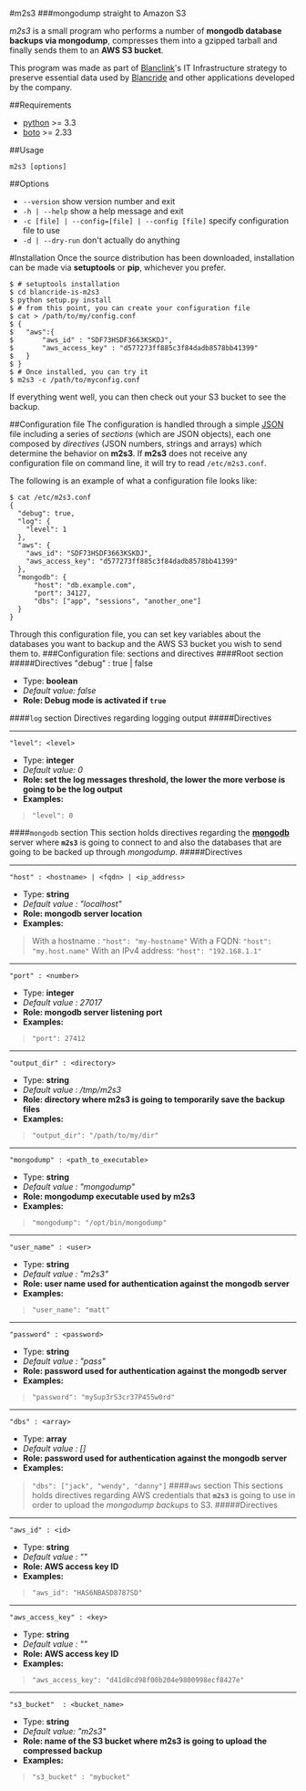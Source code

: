 #m2s3
###mongodump straight to Amazon S3


*m2s3* is a small program who performs a number of **mongodb database backups via mongodump**, compresses them into a gzipped tarball and finally sends them to an **AWS S3 bucket**.    
       
This program was made as part of [Blanclink](http://www.blanclink.com)'s IT Infrastructure strategy to preserve essential data used by [Blancride](http://www.blancride.com)  and other applications developed by the company.

##Requirements
* [python](http://python.org) >= 3.3
* [boto](http://docs.pythonboto.org/en/latest/) >= 2.33

##Usage

    m2s3 [options]

##Options
* `--version` show version number and exit
* `-h | --help` show a help message and exit
* `-c [file] | --config=[file] | --config [file]` specify configuration file to use
* `-d | --dry-run` don't actually do anything

#Installation
Once the source distribution has been downloaded, installation can be made via **setuptools** or **pip**, whichever you prefer.

	$ # setuptools installation
	$ cd blancride-is-m2s3
	$ python setup.py install
	$ # from this point, you can create your configuration file
	$ cat > /path/to/my/config.conf
	$ {
	$	"aws":{
	$		"aws_id" : "SDF73HSDF3663KSKDJ",
	$		"aws_access_key" : "d577273ff885c3f84dadb8578bb41399"
	$	}
	$ }
	$ # Once installed, you can try it
	$ m2s3 -c /path/to/myconfig.conf

If everything went well, you can then check out your S3 bucket to see the backup.

##Configuration file
The configuration is handled through a simple [JSON](http://www.json.org) file including a series of *sections* (which are JSON objects), each one composed by *directives* (JSON numbers, strings and arrays) which determine the behavior on **m2s3**.  If **m2s3** does not receive any configuration file on command line, it will try to read `/etc/m2s3.conf`.  
           
The following is an example of what a configuration file looks like:

    $ cat /etc/m2s3.conf
    {
      "debug": true,
      "log": {
        "level": 1
      },
      "aws": {
        "aws_id": "SDF73HSDF3663KSKDJ",
        "aws_access_key": "d577273ff885c3f84dadb8578bb41399"
      },
      "mongodb": {
	      "host": "db.example.com",
	      "port": 34127,
	      "dbs": ["app", "sessions", "another_one"]
      }
    }
Through this configuration file, you can set key variables about the databases you want to backup and the AWS S3 bucket you wish to send them to.
###Configuration file: sections and directives
####Root section
#####Directives
    "debug" : true | false
* Type: **boolean**
* *Default value: false*
* **Role: Debug mode is activated if `true`**

####`log` section
Directives regarding logging output
#####Directives
***
    "level": <level> 
* Type: **integer**
* *Default value: 0*
* **Role: set the log messages threshold, the lower the more verbose is going to be the log output**
* **Examples:** 
>`"level": 0`   
 
####`mongodb` section
This section holds directives regarding the [**mongodb**](http://mongodb.org) server where **`m2s3`** is going to connect to and also the databases that are going to be backed up through *mongodump*.
#####Directives
***
    "host" : <hostname> | <fqdn> | <ip_address> 
* Type: **string**
* *Default value : "localhost"*
* **Role: mongodb server location**
* **Examples:**
>With a hostname : `"host": "my-hostname"`
>With a FQDN: `"host": "my.host.name"`
>With an IPv4 address: `"host": "192.168.1.1"`

***
    "port" : <number>
* Type: **integer**
* *Default value : 27017*
* **Role: mongodb server listening port**
* **Examples:**
>`"port": 27412`

***
    "output_dir" : <directory>
* Type: **string**
* *Default value : /tmp/m2s3*
* **Role: directory where m2s3 is going to temporarily save the backup files**
* **Examples:** 
>`"output_dir": "/path/to/my/dir"`

***
    "mongodump" : <path_to_executable>
* Type: **string**
* *Default value : "mongodump"*
* **Role: mongodump executable used by m2s3**
* **Examples:** 
>`"mongodump": "/opt/bin/mongodump"`

***
    "user_name" : <user>
* Type: **string**
* *Default value : "m2s3"*
* **Role: user name used for authentication against the mongodb server**
* **Examples:** 
>`"user_name": "matt"`

***
    "password" : <password>
* Type: **string**
* *Default value : "pass"*
* **Role: password used for authentication against the mongodb server**
* **Examples:**
>`"password": "mySup3rS3cr37P455w0rd"`

***
	"dbs" : <array>
* Type: **array**
* *Default value : []*
* **Role: password used for authentication against the mongodb server**
* **Examples:**
>`"dbs": ["jack", "wendy", "danny"]`
####`aws` section
This sections holds directives regarding AWS credentials that **`m2s3`** is going to use in order to upload the *mongodump backups* to S3.
#####Directives
***
    "aws_id" : <id>
* Type: **string**
* *Default value : ""*
* **Role: AWS access key ID**
* **Examples:**
>`"aws_id": "HAS6NBASD8787SD"`

***
    "aws_access_key" : <key>
* Type: **string**
* *Default value : ""*
* **Role: AWS access key ID**
* **Examples:**
>`"aws_access_key": "d41d8cd98f00b204e9800998ecf8427e"`

***
	"s3_bucket"  : <bucket_name>
* Type: **string**
* *Default value: "m2s3"*
* **Role: name of the S3 bucket where m2s3 is going to upload the compressed backup**
* **Examples:**
> `"s3_bucket" : "mybucket"`
